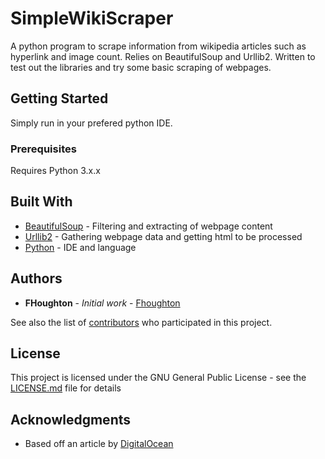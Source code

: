 # SimpleWikiScraper

A python program to scrape information from wikipedia articles such as hyperlink and image count. Relies on BeautifulSoup and Urllib2. Written to test out the libraries and try some basic scraping of webpages.

## Getting Started

Simply run in your prefered python IDE.

### Prerequisites

Requires Python 3.x.x

## Built With

* [BeautifulSoup](https://www.crummy.com/software/BeautifulSoup/) - Filtering and extracting of webpage content
* [Urllib2](https://docs.python.org/2/library/urllib2.html) - Gathering webpage data and getting html to be processed
* [Python](https://www.python.org/) - IDE and language

## Authors

* **FHoughton** - *Initial work* - [Fhoughton](https://github.com/Fhoughton)

See also the list of [contributors](https://github.com/Fhoughton/SimpleWikiScraper/contributors) who participated in this project.

## License

This project is licensed under the GNU General Public License - see the [LICENSE.md](LICENSE) file for details

## Acknowledgments

* Based off an article by [DigitalOcean](www.digitalocean.com)
